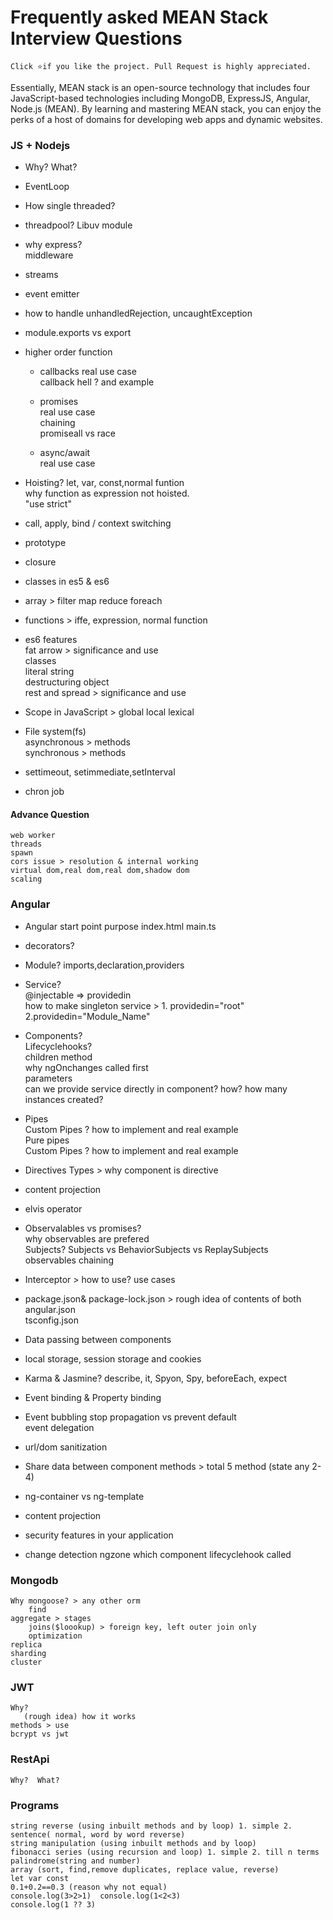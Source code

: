 # Frequently asked MEAN Stack Interview Questions

  ` Click ⭐if you like the project. Pull Request is highly appreciated. `

  Essentially, MEAN stack is an open-source technology that includes four JavaScript-based technologies including MongoDB, ExpressJS, Angular, Node.js (MEAN). By learning and mastering MEAN stack, you can enjoy the perks of a host of domains for developing web apps and dynamic websites.

### JS + Nodejs
   - Why? What?
	
   - EventLoop
	
   - How single threaded? 
   
   - threadpool? Libuv module

   - why express?  
	middleware  
					
   - streams
   
   - event emitter
	
   - how to handle unhandledRejection, uncaughtException
   
   - module.exports vs export

   - higher order function
	 - callbacks
		real use case   
		callback hell ? and example   
					
	 - promises  
		real use case  
		chaining  
		promiseall vs race  
			
	 - async/await  
	 	real use case   

  - Hoisting? let, var, const,normal funtion  
	why function as expression not hoisted.  
	"use strict"  
		
  - call, apply, bind  / context switching
  - prototype
  - closure
  - classes in es5 & es6

  - array > filter map reduce foreach  
	
  - functions > iffe, expression, normal function  

 - es6 features  
 	fat arrow > significance and use  
	classes  
	literal string  
	destructuring object  
	rest and spread > significance and use  

  - Scope in JavaScript > global local lexical	
		
 - File system(fs)  
	asynchronous > methods  
	synchronous > methods  
	
  - settimeout, setimmediate,setInterval 
	
  - chron job
					
#### Advance Question 
	web worker
	threads
	spawn
	cors issue > resolution & internal working
	virtual dom,real dom,real dom,shadow dom  
	scaling
	
### Angular
 - Angular start point 
	purpose index.html
	main.ts
	
  - decorators?  
  
  - Module? imports,declaration,providers
	
  - Service?  
	@injectable => providedin  
	how to make singleton service > 1. providedin="root" 2.providedin="Module_Name"  
			
  - Components?  
	Lifecyclehooks?  
		children method  
		why ngOnchanges called first  			
		parameters  
		can we provide service directly in component? how? how many instances created?  
		
  - Pipes  
	Custom Pipes ? how to implement and real example  
	Pure pipes  
	Custom Pipes ? how to implement and real example  
		
 - Directives 
	Types > why component is directive  
	
 - content projection
 
 - elvis operator	
		
 - Observalables vs promises?  
		why observables are prefered  
		Subjects? Subjects vs BehaviorSubjects vs ReplaySubjects  	
		observables chaining  
			
  - Interceptor > how to use? use cases
	
  - package.json& package-lock.json	> rough idea of contents of both  
 	angular.json  
    	tsconfig.json  
	
  - Data passing between components

  - local storage, session storage and cookies

  - Karma & Jasmine? describe, it, Spyon, Spy, beforeEach, expect

  - Event binding & Property binding
	
  - Event bubbling
	stop propagation vs prevent default  
	event delegation  
		
  - url/dom sanitization

  - Share data between component methods > total 5 method (state any 2-4)
	
  - ng-container vs ng-template
	
  - content projection
	
  - security features in your application
	
  - change detection
	ngzone
	which component lifecyclehook called
	
### Mongodb
	Why mongoose? > any other orm  
  		find  
  	aggregate > stages  
    	joins($loookup) > foreign key, left outer join only  
    	optimization  
  	replica  
  	sharding  
  	cluster  
	
### JWT 
	Why?  
   	   (rough idea) how it works  
	methods > use  
  	bcrypt vs jwt  
	
### RestApi
	Why?  What?  

### Programs
	string reverse (using inbuilt methods and by loop) 1. simple 2. sentence( normal, word by word reverse) 
	string manipulation (using inbuilt methods and by loop) 
	fibonacci series (using recursion and loop) 1. simple 2. till n terms 
	palindrome(string and number) 
	array (sort, find,remove duplicates, replace value, reverse) 
	let var const 
	0.1+0.2==0.3 (reason why not equal) 
	console.log(3>2>1)	console.log(1<2<3) 
	console.log(1 ?? 3) 


